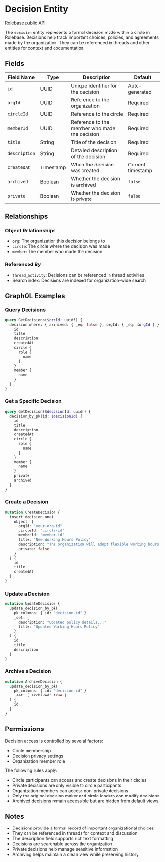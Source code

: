 # Decision Entity

[Rolebase public API](../public-api.md)

The `decision` entity represents a formal decision made within a circle in Rolebase. Decisions help track important choices, policies, and agreements made by the organization. They can be referenced in threads and other entities for context and documentation.

## Fields

| Field Name    | Type      | Description                                   | Default           |
| ------------- | --------- | --------------------------------------------- | ----------------- |
| `id`          | UUID      | Unique identifier for the decision            | Auto-generated    |
| `orgId`       | UUID      | Reference to the organization                 | Required          |
| `circleId`    | UUID      | Reference to the circle                       | Required          |
| `memberId`    | UUID      | Reference to the member who made the decision | Required          |
| `title`       | String    | Title of the decision                         | Required          |
| `description` | String    | Detailed description of the decision          | Required          |
| `createdAt`   | Timestamp | When the decision was created                 | Current timestamp |
| `archived`    | Boolean   | Whether the decision is archived              | `false`           |
| `private`     | Boolean   | Whether the decision is private               | `false`           |

## Relationships

### Object Relationships

- `org`: The organization this decision belongs to
- `circle`: The circle where the decision was made
- `member`: The member who made the decision

### Referenced By

- `thread_activity`: Decisions can be referenced in thread activities
- Search index: Decisions are indexed for organization-wide search

## GraphQL Examples

### Query Decisions

```graphql
query GetDecisions($orgId: uuid!) {
  decision(where: { archived: { _eq: false }, orgId: { _eq: $orgId } }) {
    id
    title
    description
    createdAt
    circle {
      role {
        name
      }
    }
    member {
      name
    }
  }
}
```

### Get a Specific Decision

```graphql
query GetDecision($decisionId: uuid!) {
  decision_by_pk(id: $decisionId) {
    id
    title
    description
    createdAt
    circle {
      role {
        name
      }
    }
    member {
      name
    }
    private
    archived
  }
}
```

### Create a Decision

```graphql
mutation CreateDecision {
  insert_decision_one(
    object: {
      orgId: "your-org-id"
      circleId: "circle-id"
      memberId: "member-id"
      title: "New Working Hours Policy"
      description: "The organization will adopt flexible working hours..."
      private: false
    }
  ) {
    id
    title
    createdAt
  }
}
```

### Update a Decision

```graphql
mutation UpdateDecision {
  update_decision_by_pk(
    pk_columns: { id: "decision-id" }
    _set: {
      description: "Updated policy details..."
      title: "Updated Working Hours Policy"
    }
  ) {
    id
    title
    description
  }
}
```

### Archive a Decision

```graphql
mutation ArchiveDecision {
  update_decision_by_pk(
    pk_columns: { id: "decision-id" }
    _set: { archived: true }
  ) {
    id
  }
}
```

## Permissions

Decision access is controlled by several factors:

- Circle membership
- Decision privacy settings
- Organization member role

The following rules apply:

- Circle participants can access and create decisions in their circles
- Private decisions are only visible to circle participants
- Organization members can access non-private decisions
- Only the original decision maker and circle leaders can modify decisions
- Archived decisions remain accessible but are hidden from default views

## Notes

- Decisions provide a formal record of important organizational choices
- They can be referenced in threads for context and discussion
- The description field supports rich text formatting
- Decisions are searchable across the organization
- Private decisions help manage sensitive information
- Archiving helps maintain a clean view while preserving history
